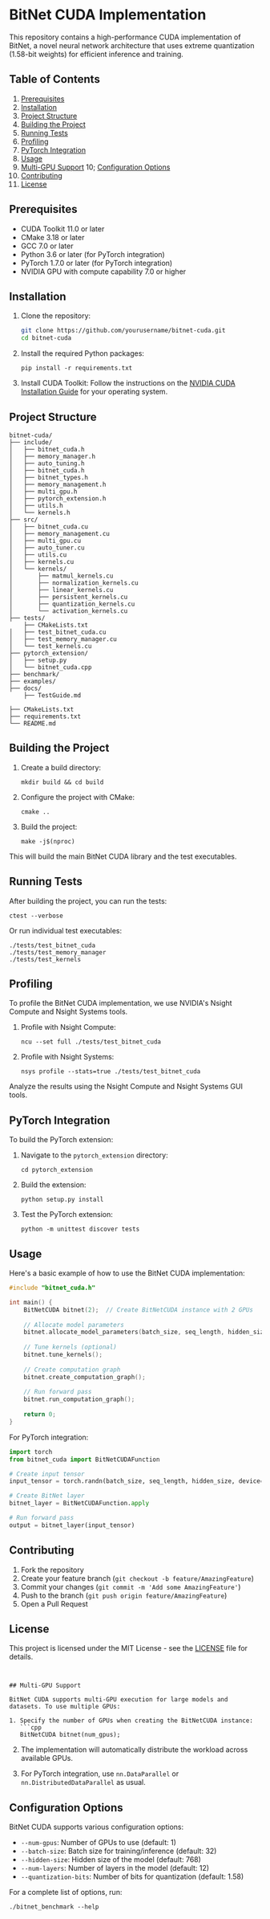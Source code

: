 # BitNet CUDA Implementation

This repository contains a high-performance CUDA implementation of BitNet, a novel neural network architecture that uses extreme quantization (1.58-bit weights) for efficient inference and training.

## Table of Contents

1. [Prerequisites](#prerequisites)
2. [Installation](#installation)
3. [Project Structure](#project-structure)
4. [Building the Project](#building-the-project)
5. [Running Tests](#running-tests)
6. [Profiling](#profiling)
7. [PyTorch Integration](#pytorch-integration)
8. [Usage](#usage)
9. [Multi-GPU Support](#multi-gpu-support)
10; [Configuration Options](#configuration-options)
11. [Contributing](#contributing)
12. [License](#license)


## Prerequisites

- CUDA Toolkit 11.0 or later
- CMake 3.18 or later
- GCC 7.0 or later
- Python 3.6 or later (for PyTorch integration)
- PyTorch 1.7.0 or later (for PyTorch integration)
- NVIDIA GPU with compute capability 7.0 or higher

## Installation

1. Clone the repository:
   ```bash
   git clone https://github.com/yourusername/bitnet-cuda.git
   cd bitnet-cuda
   ```

2. Install the required Python packages:
   ```
   pip install -r requirements.txt
   ```

3. Install CUDA Toolkit:
   Follow the instructions on the [NVIDIA CUDA Installation Guide](https://docs.nvidia.com/cuda/cuda-installation-guide-linux/index.html) for your operating system.

## Project Structure

```
bitnet-cuda/
├── include/
│   ├── bitnet_cuda.h
│   ├── memory_manager.h
│   ├── auto_tuning.h
│   ├── bitnet_cuda.h
│   ├── bitnet_types.h
│   ├── memory_management.h
│   ├── multi_gpu.h
│   ├── pytorch_extension.h
│   ├── utils.h
│   └── kernels.h
├── src/
│   ├── bitnet_cuda.cu
│   ├── memory_management.cu
│   ├── multi_gpu.cu
│   ├── auto_tuner.cu
│   ├── utils.cu
│   ├── kernels.cu
│   └── kernels/
│       ├── matmul_kernels.cu
│       ├── normalization_kernels.cu
│       ├── linear_kernels.cu
│       ├── persistent_kernels.cu
│       ├── quantization_kernels.cu
│       └── activation_kernels.cu
├── tests/
    ├── CMakeLists.txt
│   ├── test_bitnet_cuda.cu
│   ├── test_memory_manager.cu
│   └── test_kernels.cu
├── pytorch_extension/
│   ├── setup.py
│   └── bitnet_cuda.cpp
├── benchmark/
├── examples/
├── docs/
    ├── TestGuide.md

├── CMakeLists.txt
├── requirements.txt
└── README.md
```

## Building the Project

1. Create a build directory:
   ```
   mkdir build && cd build
   ```

2. Configure the project with CMake:
   ```
   cmake ..
   ```

3. Build the project:
   ```
   make -j$(nproc)
   ```

This will build the main BitNet CUDA library and the test executables.

## Running Tests

After building the project, you can run the tests:

```
ctest --verbose
```

Or run individual test executables:

```
./tests/test_bitnet_cuda
./tests/test_memory_manager
./tests/test_kernels
```

## Profiling

To profile the BitNet CUDA implementation, we use NVIDIA's Nsight Compute and Nsight Systems tools.

1. Profile with Nsight Compute:
   ```
   ncu --set full ./tests/test_bitnet_cuda
   ```

2. Profile with Nsight Systems:
   ```
   nsys profile --stats=true ./tests/test_bitnet_cuda
   ```

Analyze the results using the Nsight Compute and Nsight Systems GUI tools.

## PyTorch Integration

To build the PyTorch extension:

1. Navigate to the `pytorch_extension` directory:
   ```
   cd pytorch_extension
   ```

2. Build the extension:
   ```
   python setup.py install
   ```

3. Test the PyTorch extension:
   ```
   python -m unittest discover tests
   ```

## Usage

Here's a basic example of how to use the BitNet CUDA implementation:

```cpp
#include "bitnet_cuda.h"

int main() {
    BitNetCUDA bitnet(2);  // Create BitNetCUDA instance with 2 GPUs
    
    // Allocate model parameters
    bitnet.allocate_model_parameters(batch_size, seq_length, hidden_size, num_layers);
    
    // Tune kernels (optional)
    bitnet.tune_kernels();
    
    // Create computation graph
    bitnet.create_computation_graph();
    
    // Run forward pass
    bitnet.run_computation_graph();
    
    return 0;
}
```

For PyTorch integration:

```python
import torch
from bitnet_cuda import BitNetCUDAFunction

# Create input tensor
input_tensor = torch.randn(batch_size, seq_length, hidden_size, device='cuda')

# Create BitNet layer
bitnet_layer = BitNetCUDAFunction.apply

# Run forward pass
output = bitnet_layer(input_tensor)
```

## Contributing

1. Fork the repository
2. Create your feature branch (`git checkout -b feature/AmazingFeature`)
3. Commit your changes (`git commit -m 'Add some AmazingFeature'`)
4. Push to the branch (`git push origin feature/AmazingFeature`)
5. Open a Pull Request

## License

This project is licensed under the MIT License - see the [LICENSE](LICENSE) file for details.
```


## Multi-GPU Support

BitNet CUDA supports multi-GPU execution for large models and datasets. To use multiple GPUs:

1. Specify the number of GPUs when creating the BitNetCUDA instance:
   ```cpp
   BitNetCUDA bitnet(num_gpus);
   ```

2. The implementation will automatically distribute the workload across available GPUs.

3. For PyTorch integration, use `nn.DataParallel` or `nn.DistributedDataParallel` as usual.

## Configuration Options

BitNet CUDA supports various configuration options:

- `--num-gpus`: Number of GPUs to use (default: 1)
- `--batch-size`: Batch size for training/inference (default: 32)
- `--hidden-size`: Hidden size of the model (default: 768)
- `--num-layers`: Number of layers in the model (default: 12)
- `--quantization-bits`: Number of bits for quantization (default: 1.58)

For a complete list of options, run:
```
./bitnet_benchmark --help
```
